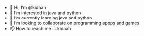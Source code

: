 - 👋 Hi, I’m @kidaah
- 👀 I’m interested in java and python
- 🌱 I’m currently learning java and python
- 💞️ I’m looking to collaborate on programming appps and games
- 📫 How to reach me ... kidaah

<!---
kidaah/kidaah is a ✨ special ✨ repository because its `README.md` (this file) appears on your GitHub profile.
You can click the Preview link to take a look at your changes.
--->
